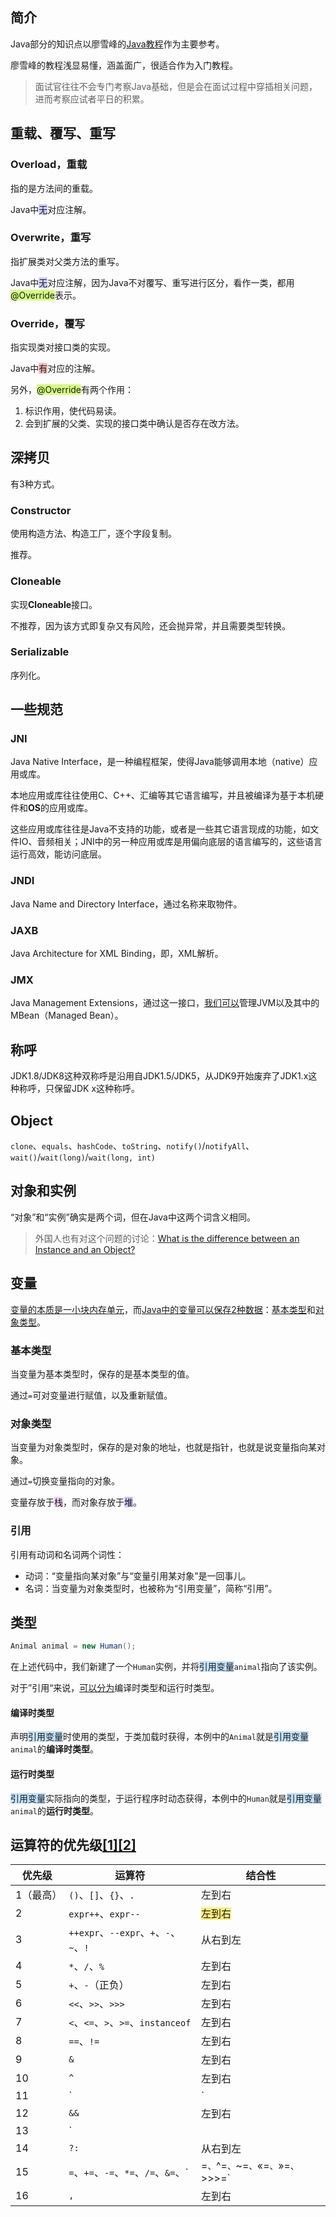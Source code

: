 ## 简介

Java部分的知识点以廖雪峰的[Java教程](https://www.liaoxuefeng.com/wiki/1252599548343744)作为主要参考。

廖雪峰的教程浅显易懂，涵盖面广，很适合作为入门教程。

> 面试官往往不会专门考察Java基础，但是会在面试过程中穿插相关问题，进而考察应试者平日的积累。



## 重载、覆写、重写

### Overload，重载

指的是方法间的重载。

Java中<span style=background:#c9ccff>无</span>对应注解。

### Overwrite，重写

指扩展类对父类方法的重写。

Java中<span style=background:#c9ccff>无</span>对应注解，因为Java不对覆写、重写进行区分，看作一类，都用<span style=background:#d4fe7f>@Override</span>表示。

### Override，覆写

指实现类对接口类的实现。

Java中<span style=background:#ffb8b8>有</span>对应的注解。

另外，<span style=background:#d4fe7f>@Override</span>有两个作用：

1. 标识作用，使代码易读。
2. 会到扩展的父类、实现的接口类中确认是否存在改方法。



## 深拷贝

有3种方式。

### Constructor

使用构造方法、构造工厂，逐个字段复制。

推荐。

### Cloneable

实现**Cloneable**接口。

不推荐，因为该方式即复杂又有风险，还会抛异常，并且需要类型转换。

### Serializable

序列化。



## 一些规范

### JNI

Java Native Interface，是一种编程框架，使得Java能够调用本地（native）应用或库。

本地应用或库往往使用C、C++、汇编等其它语言编写，并且被编译为基于本机硬件和**OS**的应用或库。

这些应用或库往往是Java不支持的功能，或者是一些其它语言现成的功能，如文件IO、音频相关；JNI中的另一种应用或库是用偏向底层的语言编写的，这些语言运行高效，能访问底层。

### JNDI

Java Name and Directory Interface，通过名称来取物件。

### JAXB

Java Architecture for XML Binding，即，XML解析。

### JMX

Java Management Extensions，通过这一接口，[我们可以](https://www.liaoxuefeng.com/wiki/1252599548343744/1282385687609378)管理JVM以及其中的MBean（Managed Bean）。



## 称呼

JDK1.8/JDK8这种双称呼是沿用自JDK1.5/JDK5，从JDK9开始废弃了JDK1.x这种称呼，只保留JDK x这种称呼。



## Object

`clone`、`equals`、`hashCode`、`toString`、`notify()`/`notifyAll`、`wait()`/`wait(long)`/`wait(long, int)`



## 对象和实例

“对象”和“实例”确实是两个词，但在Java中这两个词含义相同。

> 外国人也有对这个问题的讨论：[What is the difference between an Instance and an Object?](https://stackoverflow.com/questions/2885385/what-is-the-difference-between-an-instance-and-an-object)



## 变量

[变量的本质是一小块内存单元](https://www.php.cn/java-article-458265.html)，而[Java中的变量可以保存2种数据](https://www.liaoxuefeng.com/wiki/1252599548343744/1255883729079552)：<u>基本类型</u>和<u>对象类型</u>。

### 基本类型

当变量为基本类型时，保存的是基本类型的值。

通过`=`可对变量进行赋值，以及重新赋值。

### 对象类型

当变量为对象类型时，保存的是对象的地址，也就是指针，也就是说变量指向某对象。

通过`=`切换变量指向的对象。

变量存放于<span style=background:#f8d2ff>栈</span>，而对象存放于<span style=background:#c9ccff>堆</span>。

### 引用

引用有动词和名词两个词性：

- 动词：“变量指向某对象”与“变量引用某对象”是一回事儿。
- 名词：当变量为对象类型时，也被称为“引用变量”，简称“引用”。



## 类型

```java
Animal animal = new Human();
```

在上述代码中，我们新建了一个`Human`实例，并将<span style=background:#c2e2ff>引用变量</span>`animal`指向了该实例。

对于”引用“来说，[可以分为](https://blog.csdn.net/Cherish20151011/article/details/75579035)编译时类型和运行时类型。

#### 编译时类型

声明<span style=background:#c2e2ff>引用变量</span>时使用的类型，于类加载时获得，本例中的`Animal`就是<span style=background:#c2e2ff>引用变量</span>`animal`的**编译时类型**。

#### 运行时类型

<span style=background:#c2e2ff>引用变量</span>实际指向的类型，于运行程序时动态获得，本例中的`Human`就是<span style=background:#c2e2ff>引用变量</span>`animal`的**运行时类型**。



## 运算符的优先级[[1]](https://www.runoob.com/java/java-operators.html)[[2]](http://c.biancheng.net/view/794.html)

| 优先级    | 运算符                                                       | 结合性                                       |
| --------- | ------------------------------------------------------------ | -------------------------------------------- |
| 1（最高） | `()`、`[]`、`{}`、`.`                                        | 左到右                                       |
| 2         | `expr++`、`expr--`                                           | <span style=background:#ffee7c>左到右</span> |
| 3         | `++expr`、`--expr`、`+`、`-`、`~`、`!`                       | 从右到左                                     |
| 4         | `*`、`/`、`%`                                                | 左到右                                       |
| 5         | `+`、`-`（正负）                                             | 左到右                                       |
| 6         | `<<`、`>>`、`>>>`                                            | 左到右                                       |
| 7         | `<`、`<=`、`>`、`>=`、`instanceof`                           | 左到右                                       |
| 8         | `==`、`!=`                                                   | 左到右                                       |
| 9         | `&`                                                          | 左到右                                       |
| 10        | `^`                                                          | 左到右                                       |
| 11        | `|`                                                          | 左到右                                       |
| 12        | `&&`                                                         | 左到右                                       |
| 13        | `||`                                                         | 左到右                                       |
| 14        | `?:`                                                         | 从右到左                                     |
| 15        | `=`、`+=`、`-=`、`*=`、`/=`、`&=`、`|=`、`^=`、`~=`、`«=`、`»=`、`>>>=` | 从右到左                                     |
| 16        | `,`                                                          | 左到右                                       |

